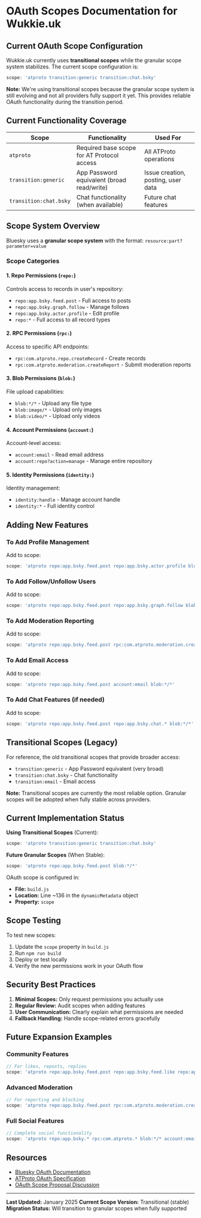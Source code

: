 # OAuth Scopes Documentation for Wukkie.uk

## Current OAuth Scope Configuration

Wukkie.uk currently uses **transitional scopes** while the granular scope system stabilizes. The current scope configuration is:

```javascript
scope: 'atproto transition:generic transition:chat.bsky'
```

**Note:** We're using transitional scopes because the granular scope system is still evolving and not all providers fully support it yet. This provides reliable OAuth functionality during the transition period.

## Current Functionality Coverage

| Scope | Functionality | Used For |
|-------|---------------|----------|
| `atproto` | Required base scope for AT Protocol access | All ATProto operations |
| `transition:generic` | App Password equivalent (broad read/write) | Issue creation, posting, user data |
| `transition:chat.bsky` | Chat functionality (when available) | Future chat features |

## Scope System Overview

Bluesky uses a **granular scope system** with the format: `resource:part?parameter=value`

### Scope Categories

#### 1. Repo Permissions (`repo:`)
Controls access to records in user's repository:
- `repo:app.bsky.feed.post` - Full access to posts
- `repo:app.bsky.graph.follow` - Manage follows
- `repo:app.bsky.actor.profile` - Edit profile
- `repo:*` - Full access to all record types

#### 2. RPC Permissions (`rpc:`)
Access to specific API endpoints:
- `rpc:com.atproto.repo.createRecord` - Create records
- `rpc:com.atproto.moderation.createReport` - Submit moderation reports

#### 3. Blob Permissions (`blob:`)
File upload capabilities:
- `blob:*/*` - Upload any file type
- `blob:image/*` - Upload only images
- `blob:video/*` - Upload only videos

#### 4. Account Permissions (`account:`)
Account-level access:
- `account:email` - Read email address
- `account:repo?action=manage` - Manage entire repository

#### 5. Identity Permissions (`identity:`)
Identity management:
- `identity:handle` - Manage account handle
- `identity:*` - Full identity control

## Adding New Features

### To Add Profile Management
Add to scope:
```javascript
scope: 'atproto repo:app.bsky.feed.post repo:app.bsky.actor.profile blob:*/*'
```

### To Add Follow/Unfollow Users
Add to scope:
```javascript
scope: 'atproto repo:app.bsky.feed.post repo:app.bsky.graph.follow blob:*/*'
```

### To Add Moderation Reporting
Add to scope:
```javascript
scope: 'atproto repo:app.bsky.feed.post rpc:com.atproto.moderation.createReport blob:*/*'
```

### To Add Email Access
Add to scope:
```javascript
scope: 'atproto repo:app.bsky.feed.post account:email blob:*/*'
```

### To Add Chat Features (if needed)
Add to scope:
```javascript
scope: 'atproto repo:app.bsky.feed.post repo:app.bsky.chat.* blob:*/*'
```

## Transitional Scopes (Legacy)

For reference, the old transitional scopes that provide broader access:
- `transition:generic` - App Password equivalent (very broad)
- `transition:chat.bsky` - Chat functionality
- `transition:email` - Email access

**Note:** Transitional scopes are currently the most reliable option. Granular scopes will be adopted when fully stable across providers.

## Current Implementation Status

**Using Transitional Scopes** (Current):
```javascript
scope: 'atproto transition:generic transition:chat.bsky'
```

**Future Granular Scopes** (When Stable):
```javascript  
scope: 'atproto repo:app.bsky.feed.post blob:*/*'
```

OAuth scope is configured in:
- **File:** `build.js`
- **Location:** Line ~136 in the `dynamicMetadata` object
- **Property:** `scope`

## Scope Testing

To test new scopes:
1. Update the `scope` property in `build.js`
2. Run `npm run build`
3. Deploy or test locally
4. Verify the new permissions work in your OAuth flow

## Security Best Practices

1. **Minimal Scopes:** Only request permissions you actually use
2. **Regular Review:** Audit scopes when adding features
3. **User Communication:** Clearly explain what permissions are needed
4. **Fallback Handling:** Handle scope-related errors gracefully

## Future Expansion Examples

### Community Features
```javascript
// For likes, reposts, replies
scope: 'atproto repo:app.bsky.feed.post repo:app.bsky.feed.like repo:app.bsky.feed.repost blob:*/*'
```

### Advanced Moderation
```javascript
// For reporting and blocking
scope: 'atproto repo:app.bsky.feed.post rpc:com.atproto.moderation.createReport repo:app.bsky.graph.block blob:*/*'
```

### Full Social Features
```javascript
// Complete social functionality
scope: 'atproto repo:app.bsky.* rpc:com.atproto.* blob:*/* account:email'
```

## Resources

- [Bluesky OAuth Documentation](https://docs.bsky.app/docs/advanced-guides/oauth-client)
- [ATProto OAuth Specification](https://atproto.com/specs/oauth)
- [OAuth Scope Proposal Discussion](https://github.com/bluesky-social/atproto/discussions/2656)

---

**Last Updated:** January 2025
**Current Scope Version:** Transitional (stable)
**Migration Status:** Will transition to granular scopes when fully supported